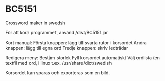 # BC5151
Crossword maker in swedsh

För att köra programmet, använd /dist/BC5151.jar

Kort manual:
Första knappen: lägg till svarta rutor i korsordet
Andra knappen: lägg till egna ord
Tredje knappen: skriv ledtrådar

Redigera meny:
Beståm storlek
Fyll korsordet automatiskt
Välj ordlista (en textfil med ord, i linux t.ex. /usr/share/dict/swedish

Korsordet kan sparas och exporteras som en bild.


